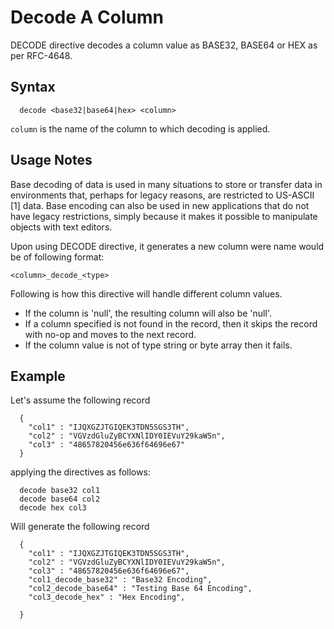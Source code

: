 # Decode A Column

DECODE directive decodes a column value as BASE32, BASE64 or HEX as per RFC-4648.

## Syntax
```
  decode <base32|base64|hex> <column>
```

```column``` is the name of the column to which decoding is applied.


## Usage Notes

Base decoding of data is used in many situations to store or transfer
data in environments that, perhaps for legacy reasons, are restricted
to US-ASCII [1] data.  Base encoding can also be used in new
applications that do not have legacy restrictions, simply because it
makes it possible to manipulate objects with text editors.

Upon using DECODE directive, it generates a new column were name
would be of following format:

```<column>_decode_<type>```

Following is how this directive will handle different column values.

* If the column is 'null', the resulting column
will also be 'null'.
* If a column specified is not found in the record, then it skips the record
with no-op and moves to the next record.
* If the column value is not of type string or byte array then it fails.

## Example

Let's assume the following record

```
  {
    "col1" : "IJQXGZJTGIQEK3TDN5SGS3TH",
    "col2" : "VGVzdGluZyBCYXNlIDY0IEVuY29kaW5n",
    "col3" : "48657820456e636f64696e67"
  }
```

applying the directives as follows:

```
  decode base32 col1
  decode base64 col2
  decode hex col3
```

Will generate the following record


```
  {
    "col1" : "IJQXGZJTGIQEK3TDN5SGS3TH",
    "col2" : "VGVzdGluZyBCYXNlIDY0IEVuY29kaW5n",
    "col3" : "48657820456e636f64696e67",
    "col1_decode_base32" : "Base32 Encoding",
    "col2_decode_base64" : "Testing Base 64 Encoding",
    "col3_decode_hex" : "Hex Encoding",

  }
```
